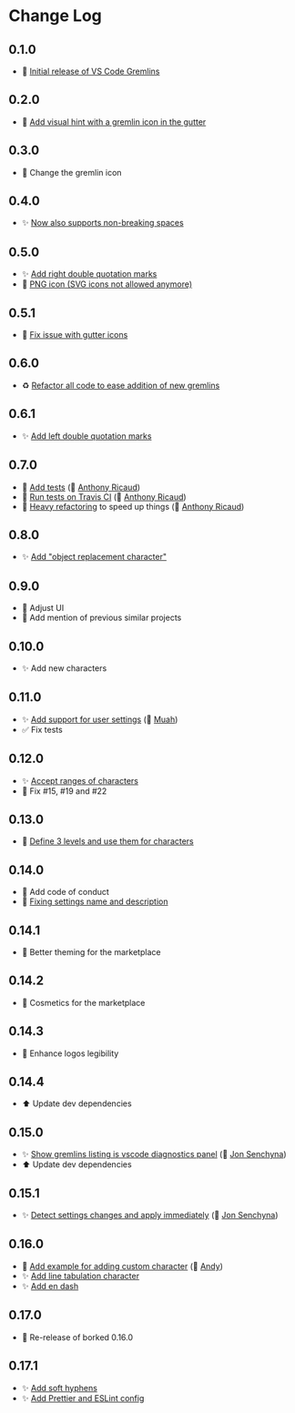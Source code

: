 # Change Log

## 0.1.0

- 🎉 [Initial release of VS Code Gremlins](https://github.com/nhoizey/vscode-gremlins/commit/490a5a81917b451506fce7ca5de615d0634a7ea8)

## 0.2.0

- 💄 [Add visual hint with a gremlin icon in the gutter](https://github.com/nhoizey/vscode-gremlins/commit/5dcc26c72c8aec30116d9d61ab5ea3786021002a)

## 0.3.0

- 💄 Change the gremlin icon

## 0.4.0

- ✨ [Now also supports non-breaking spaces](https://github.com/nhoizey/vscode-gremlins/commit/a0d3446d95c884f204114d23d9ce75d1cb1bf729)

## 0.5.0

- ✨️ [Add right double quotation marks](https://github.com/nhoizey/vscode-gremlins/commit/d2637f038d76edfe646af0a7fb7fbda2c9bd2f70)
- 💄 [PNG icon (SVG icons not allowed anymore)](https://github.com/nhoizey/vscode-gremlins/commit/4e46e4ea8fdd4a30baa7dfb78cec66abbcd3539f)

## 0.5.1

- 💄 [Fix issue with gutter icons](https://github.com/nhoizey/vscode-gremlins/commit/84833fed5de0ec7cdd04a1c284cd20a6350e8e3c)

## 0.6.0

- ♻️ [Refactor all code to ease addition of new gremlins](https://github.com/nhoizey/vscode-gremlins/commit/56c506a7b49b8fc334a94ee02ffad98f729766af)

## 0.6.1

- ️️✨️ [Add left double quotation marks](https://github.com/nhoizey/vscode-gremlins/commit/4a0c2bc7cda7761710757040a1b1026d780cc04d)

## 0.7.0

- 🚦 [Add tests](https://github.com/nhoizey/vscode-gremlins/commit/771da78e7f192edc993ea17b081b167377806af3) (🙏 [Anthony Ricaud](https://github.com/rik))
- 👷‍️ [Run tests on Travis CI](https://github.com/nhoizey/vscode-gremlins/commit/509213f5bde9a5f14975447f68b16ca360d3393b) (🙏 [Anthony Ricaud](https://github.com/rik))
- 🚀 [Heavy refactoring](https://github.com/nhoizey/vscode-gremlins/commit/618d5b9b2ba5bf35ca00558191d8867eb00081ec) to speed up things (🙏 [Anthony Ricaud](https://github.com/rik))

## 0.8.0

- ✨️ [Add "object replacement character"](https://github.com/nhoizey/vscode-gremlins/commit/b6fea6caf34010acc62830c66772026bbfb5f4c1)

## 0.9.0

- 💄 Adjust UI
- 📝 Add mention of previous similar projects

## 0.10.0

- ✨ Add new characters

## 0.11.0

- ✨️ [Add support for user settings](https://github.com/nhoizey/vscode-gremlins/pull/30) (🙏 [Muah](https://github.com/ctf0))
- ✅ Fix tests

## 0.12.0

- ✨ [Accept ranges of characters](https://github.com/nhoizey/vscode-gremlins/commit/c0e927e372f7489db673f49c2a40cb270e878779)
- 🐛 Fix #15, #19 and #22

## 0.13.0

- 🚦 [Define 3 levels and use them for characters](https://github.com/nhoizey/vscode-gremlins/commit/0b2ff33ae47fff5194a97d778ac64d8014ec9214)

## 0.14.0

- 📝 Add code of conduct
- 🐛 [Fixing settings name and description](https://github.com/nhoizey/vscode-gremlins/commit/412924b682fec32af33eeff7967bb3be0c059b1d)

## 0.14.1

- 💄 Better theming for the marketplace

## 0.14.2

- 💄 Cosmetics for the marketplace

## 0.14.3

- 💄 Enhance logos legibility

## 0.14.4

- ⬆️ Update dev dependencies

## 0.15.0

- ✨ [Show gremlins listing is vscode diagnostics panel](https://github.com/nhoizey/vscode-gremlins/commit/3135ec9231039f66a8f034d3e48c88bd0a7a0ede) (🙏 [Jon Senchyna](https://github.com/TheSench))
- ⬆️ Update dev dependencies

## 0.15.1

- ✨ [Detect settings changes and apply immediately](https://github.com/nhoizey/vscode-gremlins/pull/57) (🙏 [Jon Senchyna](https://github.com/TheSench))

## 0.16.0

- 📝 [Add example for adding custom character](https://github.com/nhoizey/vscode-gremlins/pull/101) (🙏 [Andy](https://github.com/LeCyberDucky))
- ✨ [Add line tabulation character](https://github.com/nhoizey/vscode-gremlins/commit/d49337b5eccaf1a5ce647825be40823192b7eac1)
- ✨ [Add en dash](https://github.com/nhoizey/vscode-gremlins/commit/0714ffd6045ff4144e36766145228d75775b4cce)

## 0.17.0

- 🐛 Re-release of borked 0.16.0

## 0.17.1

- ✨ [Add soft hyphens](https://github.com/nhoizey/vscode-gremlins/commit/6a0d350536b7a7252ae978811deaaed854f36aec)
- ✨ [Add Prettier and ESLint config](https://github.com/nhoizey/vscode-gremlins/commit/f707b02a736030ce5c1c4d74190547f5f272ec95)
